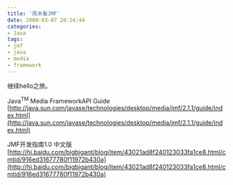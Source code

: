 ```yaml
---
title: '周末看JMF'
date: 2009-03-07 20:24:44
categories: 
- Java
tags: 
- jmf
- java
- media
- framework
---
```

继续hello之旅。

Java<sup>TM</sup> Media FrameworkAPI Guide
[http://java.sun.com/javase/technologies/desktop/media/jmf/2.1.1/guide/index.html](http://java.sun.com/javase/technologies/desktop/media/jmf/2.1.1/guide/index.html)

JMF开发指南1.0 中文版
[http://hi.baidu.com/bigbigant/blog/item/43021ad8f240123033fa1ce8.html/cmtid/916ed31677780f11972b430a](http://hi.baidu.com/bigbigant/blog/item/43021ad8f240123033fa1ce8.html/cmtid/916ed31677780f11972b430a)